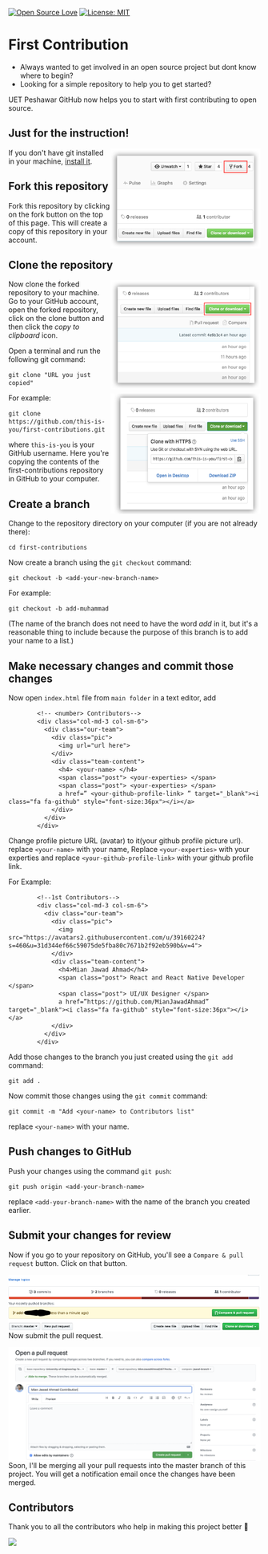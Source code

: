 [![Open Source Love](https://badges.frapsoft.com/os/v1/open-source.svg?v=103)](https://github.com/ellerbrock/open-source-badges/)
[![License: MIT](https://img.shields.io/badge/License-MIT-green.svg)](https://opensource.org/licenses/MIT)

# First Contribution

- Always wanted to get involved in an open source project but dont know where to begin?
- Looking for a simple repository to help you to get started?

UET Peshawar GitHub now helps you to start with first contributing to open source.

## Just for the instruction!

<img align="right" width="300" src="assets/fork.png" alt="fork this repository" />

If you don't have git installed in your machine, [install it](https://help.github.com/articles/set-up-git/).

## Fork this repository

Fork this repository by clicking on the fork button on the top of this page.
This will create a copy of this repository in your account.

## Clone the repository

<img align="right" width="300" src="assets/clone.png" alt="clone this repository" />

Now clone the forked repository to your machine. Go to your GitHub account, open the forked repository, click on the clone button and then click the _copy to clipboard_ icon.

Open a terminal and run the following git command:

```
git clone "URL you just copied"
```

<img align="right" width="300" src="assets/copy-to-clipboard.png" alt="copy URL to clipboard" />

For example:

```
git clone https://github.com/this-is-you/first-contributions.git
```

where `this-is-you` is your GitHub username. Here you're copying the contents of the first-contributions repository in GitHub to your computer.

## Create a branch

Change to the repository directory on your computer (if you are not already there):

```
cd first-contributions
```

Now create a branch using the `git checkout` command:

```
git checkout -b <add-your-new-branch-name>
```

For example:

```
git checkout -b add-muhammad
```

(The name of the branch does not need to have the word _add_ in it, but it's a reasonable thing to include because the purpose of this branch is to add your name to a list.)

## Make necessary changes and commit those changes

Now open `index.html` file from `main folder` in a text editor, add

```
        <!-- <number> Contributors-->
        <div class="col-md-3 col-sm-6">
          <div class="our-team">
            <div class="pic">
              <img url="url here">
            </div>
            <div class="team-content">
              <h4> <your-name> </h4>
              <span class="post"> <your-experties> </span>
              <span class="post"> <your-experties> </span>
              a href=” <your-github-profile-link> ” target="_blank"><i class="fa fa-github" style="font-size:36px"></i></a>
            </div>
          </div>
        </div>
```

 Change profile picture URL (avatar) to it(your github profile picture url). replace `<your-name>` with your name, Replace `<your-experties>` with your experties and replace
 `<your-github-profile-link>` with your github profile link.

 For Example:

```
        <!--1st Contributors-->
        <div class="col-md-3 col-sm-6">
          <div class="our-team">
            <div class="pic">
              <img src="https://avatars2.githubusercontent.com/u/39160224?s=460&u=31d344ef66c59075de5fba80c7671b2f92eb590b&v=4">
            </div>
            <div class="team-content">
              <h4>Mian Jawad Ahmad</h4>
              <span class="post"> React and React Native Developer </span>
              <span class="post"> UI/UX Designer </span>
              a href=”https://github.com/MianJawadAhmad” target="_blank"><i class="fa fa-github" style="font-size:36px"></i></a>
            </div>
          </div>
        </div>
```

Add those changes to the branch you just created using the `git add` command:

```
git add .
```

Now commit those changes using the `git commit` command:

```
git commit -m "Add <your-name> to Contributors list"
```

replace `<your-name>` with your name.

## Push changes to GitHub

Push your changes using the command `git push`:

```
git push origin <add-your-branch-name>
```

replace `<add-your-branch-name>` with the name of the branch you created earlier.

## Submit your changes for review

Now if you go to your repository on GitHub, you'll see a `Compare & pull request` button. Click on that button.

<img style="float: right;" src="assets/compare-and-pull.png" alt="create a pull request" />

Now submit the pull request.

<img style="float: right;" src="assets/submit-pull-request.png" alt="submit pull request" />

Soon, I'll be merging all your pull requests into the master branch of this project. You will get a notification email once the changes have been merged.

## Contributors

Thank you to all the contributors who help in making this project better :raised_hands:

<a href="https://github.com/MianJawadAhmad"><img src="https://github.com/MianJawadAhmad.png" width="30" /></a>
